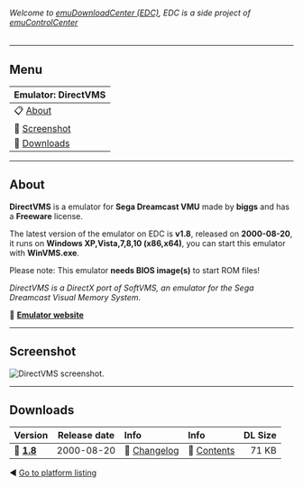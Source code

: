 ###### Welcome to [emuDownloadCenter (EDC)](https://github.com/PhoenixInteractiveNL/emuDownloadCenter/wiki/), EDC is a side project of [emuControlCenter](https://github.com/PhoenixInteractiveNL/emuControlCenter/wiki/)
***
## Menu
| **Emulator: DirectVMS** |
|:---------|
| :clipboard: [About](#about) |
| :sunrise: [Screenshot](#screenshot) |
| :floppy_disk: [Downloads](#downloads) |
***
## About
**DirectVMS** is a emulator for **Sega Dreamcast VMU** made by **biggs** and has a **Freeware** license.

The latest version of the emulator on EDC is **v1.8**, released on **2000-08-20**, it runs on **Windows XP,Vista,7,8,10 (x86,x64)**, you can start this emulator with **WinVMS.exe**.

Please note: This emulator **needs BIOS image(s)** to start ROM files!

_DirectVMS is a DirectX port of SoftVMS, an emulator for the Sega Dreamcast Visual Memory System._

:link: [**Emulator website**](http://rpging.simplenet.com)
***
## Screenshot
![](https://raw.githubusercontent.com/PhoenixInteractiveNL/emuDownloadCenter/master/hooks/directvms/screen.jpg "DirectVMS screenshot.")
***
## Downloads
| Version  | Release date  | Info       | Info       | DL Size    |
|:---------|:-------------:|:-----------|:-----------|-----------:|
| :floppy_disk: [**1.8**](https://github.com/PhoenixInteractiveNL/edc-repo0003/raw/master/directvms/1.8.7z) | 2000-08-20 | :page_facing_up: [Changelog](https://github.com/PhoenixInteractiveNL/edc-repo0003/blob/master/directvms/1.8_changelog.txt) | :mag_right: [Contents](https://github.com/PhoenixInteractiveNL/edc-repo0003/blob/master/directvms/1.8_contents.txt) | 71 KB |

:arrow_backward: [Go to platform listing](https://github.com/PhoenixInteractiveNL/emuDownloadCenter/wiki/EDC-Platform-List)
